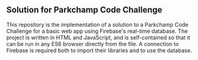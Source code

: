 ## Solution for Parkchamp Code Challenge ##

This repository is the implementation of a solution to a Parkchamp Code Challenge for a basic web app using Firebase's real-time database. The project is written in HTML and JavaScript, and is self-contained so that it can be run in any ES6 browser directly from the file. A connection to Firebase is required both to import their libraries and to use the database.
